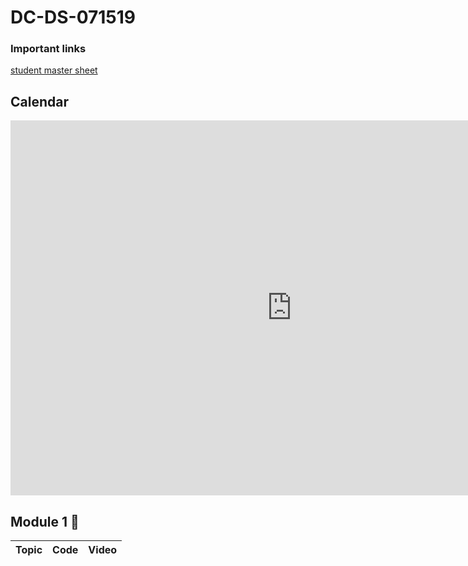 # DC-DS-071519

### Important links 

 [student master sheet](https://docs.google.com/spreadsheets/d/1yqry3tqexRMp2HW2yqK3I2ES5qp7HnEEaJzFTzbUugk/edit?usp=sharing)

## Calendar

<iframe src="https://calendar.google.com/calendar/embed?src=flatironschool.com_smea6ia8min7nvadccj9il3cho%40group.calendar.google.com&ctz=America%2FNew_York" style="border: 0" width="900" height="600" frameborder="0" scrolling="no"></iframe>

## Module 1 🌱
| Topic            | Code                | Video                |
| -----            | ----                | -----                |
